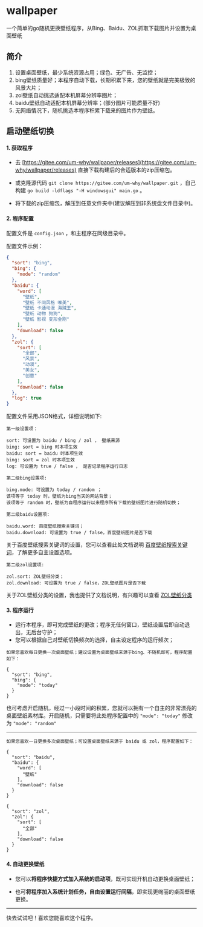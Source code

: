 # wallpaper
一个简单的go随机更换壁纸程序，从Bing、Baidu、ZOL抓取下载图片并设置为桌面壁纸

## 简介

1. 设置桌面壁纸，最少系统资源占用；绿色、无广告、无监控；
2. bing壁纸质量好；本程序自动下载，长期积累下来，您的壁纸就是完美极致的风景大片；
3. zol壁纸自动挑选适配本机屏幕分辨率图片；
4. baidu壁纸自动适配本机屏幕分辨率；(部分图片可能质量不好)
5. 无网络情况下，随机挑选本程序积累下载来的图片作为壁纸。

## 启动壁纸切换

#### 1. 获取程序

- 去 [https://gitee.com/um-why/wallpaper/releases](https://gitee.com/um-why/wallpaper/releases) 直接下载构建后的合适版本的zip压缩包。

- 或克隆源代码 `git clone https://gitee.com/um-why/wallpaper.git` ，自己构建 `go build -ldflags "-H windowsgui" main.go` 。

- 将下载的zip压缩包，解压到任意文件夹中(建议解压到非系统盘文件目录中)。

#### 2. 程序配置

配置文件是 `config.json` ，和主程序在同级目录中。

配置文件示例：

```json
{
  "sort": "bing",
  "bing": {
    "mode": "random"
  },
  "baidu": {
    "word": [
      "壁纸",
      "壁纸 不同风格 唯美",
      "壁纸 卡通动漫 海贼王",
      "壁纸 动物 狗狗",
      "壁纸 影视 变形金刚"
    ],
    "download": false
  },
  "zol": {
    "sort": [
      "全部",
      "风景",
      "动漫",
      "美女",
      "创意"
    ],
    "download": false
  },
  "log": true
}
```
配置文件采用JSON格式，详细说明如下:

```
第一级设置项：

sort: 可设置为 baidu / bing / zol ， 壁纸来源
bing: sort = bing 时本项生效
baidu: sort = baidu 时本项生效
bing: sort = zol 时本项生效
log: 可设置为 true / false ， 是否记录程序运行日志
```

```
第二级bing设置项:

bing.mode: 可设置为 today / random ；
该项等于 today 时，壁纸为bing当天的网站背景；
该项等于 random 时，壁纸为自程序运行以来程序所有下载的壁纸图片进行随机切换；
```

```
第二级baidu设置项:

baidu.word: 百度壁纸搜索关键词；
baidu.download: 可设置为 true / false，百度壁纸图片是否下载
```

关于百度壁纸搜索关键词的设置，您可以查看此处文档说明 [百度壁纸搜索关键词](readme/baidu.md "百度壁纸关键词设置")，了解更多自主设置选项。

```
第二级zol设置项:

zol.sort: ZOL壁纸分类；
zol.download: 可设置为 true / false，ZOL壁纸图片是否下载
```

关于ZOL壁纸分类的设置，我也提供了文档说明，有兴趣可以查看 [ZOL壁纸分类](readme/zol.md "ZOL壁纸分类设置")

#### 3. 程序运行

- 运行本程序，即可完成壁纸的更改；程序无任何窗口，壁纸设置后即自动退出，无后台守护；
- 您可以根据自己对壁纸切换频次的选择，自主设定程序的运行频次；
```
如果您喜欢每日更换一次桌面壁纸；建议设置为桌面壁纸来源于bing、不随机即可，程序配置如下：

{
  "sort": "bing",
  "bing": {
    "mode": "today"
  }
}
```
也可考虑开启随机，经过一小段时间的积累，您就可以拥有一个自主的非常漂亮的桌面壁纸素材库。开启随机，只需要将此处程序配置中的 `"mode": "today"` 修改为 `"mode": "random"`

------

```
如果您喜欢一日更换多次桌面壁纸；可设置桌面壁纸来源于 baidu 或 zol，程序配置如下：

{
  "sort": "baidu",
  "baidu": {
    "word": [
      "壁纸"
    ],
    "download": false
  }
}

{
  "sort": "zol",
  "zol": {
    "sort": [
      "全部"
    ],
    "download": false
  }
}
```

#### 4. 自动更换壁纸

- 您可以**将程序快捷方式加入系统的启动项**，既可实现开机自动更换桌面壁纸；

- 也可**将程序加入系统计划任务，自由设置运行间隔**，即实现更绚丽的桌面壁纸更换。

------

快去试试吧！喜欢您能喜欢这个程序。